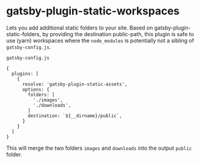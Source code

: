 # gatsby-plugin-static-workspaces
Lets you add additional static folders to your site. Based on gatsby-plugin-static-folders, 
by providing the destination public-path, this plugin is safe to use (yarn) workspaces 
where the `node_modules` is potentially not a sibling of `gatsby-config.js`.

`gatsby-config.js`
```
{
  plugins: [
    {
      resolve: 'gatsby-plugin-static-assets',
      options: {
        folders: [
          './images',
          './downloads',
        ]
        destination: `${__dirname}/public`,
      }
    }
  ]
}
```

This will merge the two folders `images` and `downloads` into the output `public` folder.
